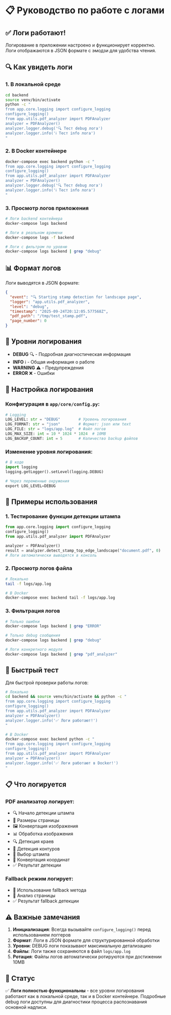 # 📋 Руководство по работе с логами

## ✅ Логи работают!

Логирование в приложении настроено и функционирует корректно. Логи отображаются в JSON формате с эмодзи для удобства чтения.

## 🔍 Как увидеть логи

### 1. В локальной среде

```bash
cd backend
source venv/bin/activate
python -c "
from app.core.logging import configure_logging
configure_logging()
from app.utils.pdf_analyzer import PDFAnalyzer
analyzer = PDFAnalyzer()
analyzer.logger.debug('🔍 Тест debug лога')
analyzer.logger.info('ℹ️ Тест info лога')
"
```

### 2. В Docker контейнере

```bash
docker-compose exec backend python -c "
from app.core.logging import configure_logging
configure_logging()
from app.utils.pdf_analyzer import PDFAnalyzer
analyzer = PDFAnalyzer()
analyzer.logger.debug('🔍 Тест debug лога')
analyzer.logger.info('ℹ️ Тест info лога')
"
```

### 3. Просмотр логов приложения

```bash
# Логи backend контейнера
docker-compose logs backend

# Логи в реальном времени
docker-compose logs -f backend

# Логи с фильтром по уровню
docker-compose logs backend | grep "debug"
```

## 📊 Формат логов

Логи выводятся в JSON формате:

```json
{
  "event": "🔍 Starting stamp detection for landscape page",
  "logger": "app.utils.pdf_analyzer",
  "level": "debug",
  "timestamp": "2025-09-24T20:12:05.577568Z",
  "pdf_path": "/tmp/test_stamp.pdf",
  "page_number": 0
}
```

## 🎯 Уровни логирования

- **DEBUG** 🔍 - Подробная диагностическая информация
- **INFO** ℹ️ - Общая информация о работе
- **WARNING** ⚠️ - Предупреждения
- **ERROR** ❌ - Ошибки

## 🔧 Настройка логирования

### Конфигурация в `app/core/config.py`:

```python
# Logging
LOG_LEVEL: str = "DEBUG"        # Уровень логирования
LOG_FORMAT: str = "json"        # Формат: json или text
LOG_FILE: str = "logs/app.log"  # Файл логов
LOG_MAX_SIZE: int = 10 * 1024 * 1024  # 10MB
LOG_BACKUP_COUNT: int = 5       # Количество backup файлов
```

### Изменение уровня логирования:

```python
# В коде
import logging
logging.getLogger().setLevel(logging.DEBUG)

# Через переменные окружения
export LOG_LEVEL=DEBUG
```

## 📝 Примеры использования

### 1. Тестирование функции детекции штампа

```python
from app.core.logging import configure_logging
configure_logging()
from app.utils.pdf_analyzer import PDFAnalyzer

analyzer = PDFAnalyzer()
result = analyzer.detect_stamp_top_edge_landscape("document.pdf", 0)
# Логи автоматически выводятся в консоль
```

### 2. Просмотр логов файла

```bash
# Локально
tail -f logs/app.log

# В Docker
docker-compose exec backend tail -f logs/app.log
```

### 3. Фильтрация логов

```bash
# Только ошибки
docker-compose logs backend | grep "ERROR"

# Только debug сообщения
docker-compose logs backend | grep "debug"

# Логи конкретного модуля
docker-compose logs backend | grep "pdf_analyzer"
```

## 🚀 Быстрый тест

Для быстрой проверки работы логов:

```bash
# Локально
cd backend && source venv/bin/activate && python -c "
from app.core.logging import configure_logging
configure_logging()
from app.utils.pdf_analyzer import PDFAnalyzer
analyzer = PDFAnalyzer()
analyzer.logger.info('✅ Логи работают!')
"

# В Docker
docker-compose exec backend python -c "
from app.core.logging import configure_logging
configure_logging()
from app.utils.pdf_analyzer import PDFAnalyzer
analyzer = PDFAnalyzer()
analyzer.logger.info('✅ Логи работают в Docker!')
"
```

## 📋 Что логируется

### PDF анализатор логирует:
- 🔍 Начало детекции штампа
- 📄 Размеры страницы
- 🖼️ Конвертация изображения
- 📊 Обработка изображения
- 🔍 Детекция краев
- 📐 Детекция контуров
- 🎯 Выбор штампа
- 🔄 Конвертация координат
- ✅ Результат детекции

### Fallback режим логирует:
- 🔄 Использование fallback метода
- 📄 Анализ страницы
- ✅ Результат fallback детекции

## ⚠️ Важные замечания

1. **Инициализация**: Всегда вызывайте `configure_logging()` перед использованием логгеров
2. **Формат**: Логи в JSON формате для структурированной обработки
3. **Уровни**: DEBUG логи показывают максимальную детализацию
4. **Файлы**: Логи также сохраняются в файл `logs/app.log`
5. **Ротация**: Файлы логов автоматически ротируются при достижении 10MB

## 🎉 Статус

✅ **Логи полностью функциональны** - все уровни логирования работают как в локальной среде, так и в Docker контейнере. Подробные debug логи доступны для диагностики процесса распознавания основной надписи.
